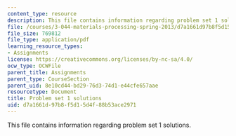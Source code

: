 ```yaml
---
content_type: resource
description: This file contains information regarding problem set 1 solutions.
file: /courses/3-044-materials-processing-spring-2013/d7a1661d97b8f5d15d4f88b53ace2971_MIT3_044S13_pset1solns.pdf
file_size: 769812
file_type: application/pdf
learning_resource_types:
- Assignments
license: https://creativecommons.org/licenses/by-nc-sa/4.0/
ocw_type: OCWFile
parent_title: Assignments
parent_type: CourseSection
parent_uid: 8e10cd44-bd29-76d3-74d1-e44cfe657aae
resourcetype: Document
title: Problem set 1 solutions
uid: d7a1661d-97b8-f5d1-5d4f-88b53ace2971
---
```

This file contains information regarding problem set 1 solutions.